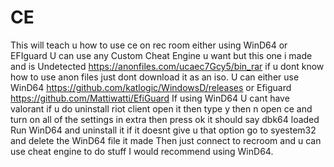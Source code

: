 # CE
 This will teach u how to use ce on rec room either using WinD64 or EFIguard
 U can use any Custom Cheat Engine u want but this one i made and is Undetected https://anonfiles.com/ucaec7Gcy5/bin_rar if u dont know how to use anon files just dont download it as an iso.
 U can  either use WinD64 https://github.com/katlogic/WindowsD/releases or Efiguard https://github.com/Mattiwatti/EfiGuard
 If using WinD64 U cant have valorant if u do uninstall riot client open it then type y then n
 open ce and turn on all of the settings in extra then press ok it should say dbk64 loaded
 Run WinD64 and uninstall it if it doesnt give u that option go to syestem32 and delete the WinD64 file it made
 Then just connect to recroom and u can use cheat engine to do stuff
I would recommend using WinD64.
